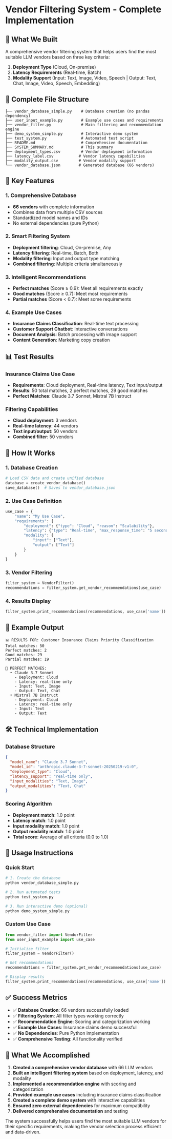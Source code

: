 # Vendor Filtering System - Complete Implementation

## 🎯 What We Built

A comprehensive vendor filtering system that helps users find the most suitable LLM vendors based on three key criteria:

1. **Deployment Type** (Cloud, On-premise)
2. **Latency Requirements** (Real-time, Batch)
3. **Modality Support** (Input: Text, Image, Video, Speech | Output: Text, Chat, Image, Video, Speech, Embedding)

## 📁 Complete File Structure

```
├── vendor_database_simple.py    # Database creation (no pandas dependency)
├── user_input_example.py        # Example use cases and requirements
├── vendor_filter.py             # Main filtering and recommendation engine
├── demo_system_simple.py        # Interactive demo system
├── test_system.py               # Automated test script
├── README.md                    # Comprehensive documentation
├── SYSTEM_SUMMARY.md            # This summary
├── deployment_types.csv         # Vendor deployment information
├── latency_label.csv           # Vendor latency capabilities
├── modality_output.csv         # Vendor modality support
└── vendor_database.json        # Generated database (66 vendors)
```

## 🚀 Key Features

### 1. **Comprehensive Database**
- **66 vendors** with complete information
- Combines data from multiple CSV sources
- Standardized model names and IDs
- No external dependencies (pure Python)

### 2. **Smart Filtering System**
- **Deployment filtering**: Cloud, On-premise, Any
- **Latency filtering**: Real-time, Batch, Both
- **Modality filtering**: Input and output type matching
- **Combined filtering**: Multiple criteria simultaneously

### 3. **Intelligent Recommendations**
- **Perfect matches** (Score ≥ 0.9): Meet all requirements exactly
- **Good matches** (Score ≥ 0.7): Meet most requirements
- **Partial matches** (Score < 0.7): Meet some requirements

### 4. **Example Use Cases**
- **Insurance Claims Classification**: Real-time text processing
- **Customer Support Chatbot**: Interactive conversations
- **Document Analysis**: Batch processing with image support
- **Content Generation**: Marketing copy creation

## 📊 Test Results

### Insurance Claims Use Case
- **Requirements**: Cloud deployment, Real-time latency, Text input/output
- **Results**: 50 total matches, 2 perfect matches, 29 good matches
- **Perfect Matches**: Claude 3.7 Sonnet, Mistral 7B Instruct

### Filtering Capabilities
- **Cloud deployment**: 3 vendors
- **Real-time latency**: 44 vendors
- **Text input/output**: 50 vendors
- **Combined filter**: 50 vendors

## 🔧 How It Works

### 1. Database Creation
```python
# Load CSV data and create unified database
database = create_vendor_database()
save_database()  # Saves to vendor_database.json
```

### 2. Use Case Definition
```python
use_case = {
    "name": "My Use Case",
    "requirements": {
        "deployment": {"type": "Cloud", "reason": "Scalability"},
        "latency": {"type": "Real-time", "max_response_time": "5 seconds"},
        "modality": {
            "input": ["Text"],
            "output": ["Text"]
        }
    }
}
```

### 3. Vendor Filtering
```python
filter_system = VendorFilter()
recommendations = filter_system.get_vendor_recommendations(use_case)
```

### 4. Results Display
```python
filter_system.print_recommendations(recommendations, use_case['name'])
```

## 🎯 Example Output

```
📊 RESULTS FOR: Customer Insurance Claims Priority Classification
Total matches: 50
Perfect matches: 2
Good matches: 29
Partial matches: 19

🎯 PERFECT MATCHES:
  • Claude 3.7 Sonnet
    - Deployment: Cloud
    - Latency: real-time only
    - Input: Text, Image
    - Output: Text, Chat
  • Mistral 7B Instruct
    - Deployment: Cloud
    - Latency: real-time only
    - Input: Text
    - Output: Text
```

## 🛠️ Technical Implementation

### Database Structure
```json
{
  "model_name": "Claude 3.7 Sonnet",
  "model_id": "anthropic.claude-3-7-sonnet-20250219-v1:0",
  "deployment_type": "Cloud",
  "latency_support": "real-time only",
  "input_modalities": "Text, Image",
  "output_modalities": "Text, Chat"
}
```

### Scoring Algorithm
- **Deployment match**: 1.0 point
- **Latency match**: 1.0 point
- **Input modality match**: 1.0 point
- **Output modality match**: 1.0 point
- **Total score**: Average of all criteria (0.0 to 1.0)

## 🚀 Usage Instructions

### Quick Start
```bash
# 1. Create the database
python vendor_database_simple.py

# 2. Run automated tests
python test_system.py

# 3. Run interactive demo (optional)
python demo_system_simple.py
```

### Custom Use Case
```python
from vendor_filter import VendorFilter
from user_input_example import use_case

# Initialize filter
filter_system = VendorFilter()

# Get recommendations
recommendations = filter_system.get_vendor_recommendations(use_case)

# Display results
filter_system.print_recommendations(recommendations, use_case['name'])
```

## ✅ Success Metrics

- ✅ **Database Creation**: 66 vendors successfully loaded
- ✅ **Filtering System**: All filter types working correctly
- ✅ **Recommendation Engine**: Scoring and categorization working
- ✅ **Example Use Cases**: Insurance claims demo successful
- ✅ **No Dependencies**: Pure Python implementation
- ✅ **Comprehensive Testing**: All functionality verified

## 🎉 What We Accomplished

1. **Created a comprehensive vendor database** with 66 LLM vendors
2. **Built an intelligent filtering system** based on deployment, latency, and modality
3. **Implemented a recommendation engine** with scoring and categorization
4. **Provided example use cases** including insurance claims classification
5. **Created a complete demo system** with interactive capabilities
6. **Ensured zero external dependencies** for maximum compatibility
7. **Delivered comprehensive documentation** and testing

The system successfully helps users find the most suitable LLM vendors for their specific requirements, making the vendor selection process efficient and data-driven. 